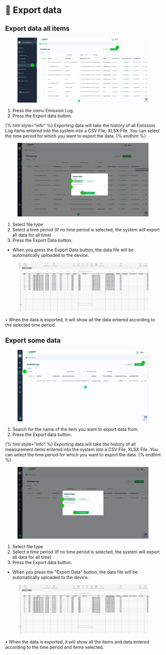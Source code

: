 # 🔀 Export data

## Export data all items

<figure><img src="../.gitbook/assets/image (2) (1) (1).png" alt=""><figcaption></figcaption></figure>

1. Press the menu Emission Log.&#x20;
2. Press the Export data button.

{% hint style="info" %}
Exporting data will take the history of all Emission Log items entered into the system into a CSV File, XLSX File. You can select the time period for which you want to export the data.
{% endhint %}



<figure><img src="../.gitbook/assets/image (1) (1) (1) (1).png" alt=""><figcaption></figcaption></figure>

1. Select file type&#x20;
2. Select a time period (If no time period is selected, the system will export all data for all time)&#x20;
3. Press the Export Data button.

* When you press the Export Data button, the data file will be automatically uploaded to the device.



<figure><img src="../.gitbook/assets/image (2) (1) (1) (1).png" alt=""><figcaption></figcaption></figure>

• When the data is exported, it will show all the data entered according to the selected time period.



## Export some data

<figure><img src="../.gitbook/assets/image (3).png" alt=""><figcaption></figcaption></figure>

1. ﻿﻿﻿Search for the name of the item you want to export data from.
2. ﻿﻿﻿Press the Export data button.

{% hint style="info" %}
Exporting data will take the history of all measurement items entered into the system into a CSV File, XLSX File. You can select the time period for which you want to export the data.
{% endhint %}



<figure><img src="../.gitbook/assets/image (4).png" alt=""><figcaption></figcaption></figure>

1. Select file type&#x20;
2. Select a time period (If no time period is selected, the system will export all data for all time)
3. Press the Export data button.&#x20;

* When you press the "Export Data" button, the data file will be automatically uploaded to the device.



<figure><img src="../.gitbook/assets/image (5).png" alt=""><figcaption></figcaption></figure>

• When the data is exported, it will show all the items and data entered according to the time period and items selected.
